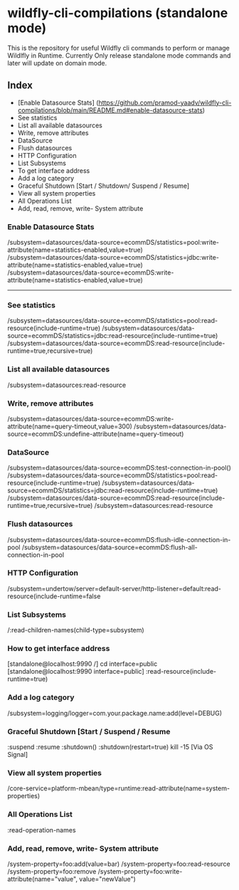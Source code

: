 # wildfly-cli-compilations (standalone mode)
This is the repository for useful Wildfly cli commands to perform or manage Wildlfly in Runtime. Currently Only release standalone mode commands and later will update on domain mode.

## Index
- [Enable Datasource Stats] (https://github.com/pramod-yaadv/wildfly-cli-compilations/blob/main/README.md#enable-datasource-stats)
- See statistics
- List all available datasources
- Write, remove attributes
- DataSource
- Flush datasources
- HTTP Configuration
- List Subsystems
- To get interface address
- Add a log category
- Graceful Shutdown [Start / Shutdown/ Suspend / Resume]
- View all system properties
- All Operations List
- Add, read, remove, write- System attribute


### Enable Datasource Stats 
/subsystem=datasources/data-source=ecommDS/statistics=pool:write-attribute(name=statistics-enabled,value=true)
/subsystem=datasources/data-source=ecommDS/statistics=jdbc:write-attribute(name=statistics-enabled,value=true)
/subsystem=datasources/data-source=ecommDS:write-attribute(name=statistics-enabled,value=true)

---

### See statistics
/subsystem=datasources/data-source=ecommDS/statistics=pool:read-resource(include-runtime=true)
/subsystem=datasources/data-source=ecommDS/statistics=jdbc:read-resource(include-runtime=true)
/subsystem=datasources/data-source=ecommDS:read-resource(include-runtime=true,recursive=true)

### List all available datasources
/subsystem=datasources:read-resource

### Write, remove attributes
/subsystem=datasources/data-source=ecommDS:write-attribute(name=query-timeout,value=300)
/subsystem=datasources/data-source=ecommDS:undefine-attribute(name=query-timeout)

### DataSource
/subsystem=datasources/data-source=ecommDS:test-connection-in-pool()
/subsystem=datasources/data-source=ecommDS/statistics=pool:read-resource(include-runtime=true)
/subsystem=datasources/data-source=ecommDS/statistics=jdbc:read-resource(include-runtime=true)
/subsystem=datasources/data-source=ecommDS:read-resource(include-runtime=true,recursive=true)
/subsystem=datasources:read-resource

### Flush datasources
/subsystem=datasources/data-source=ecommDS:flush-idle-connection-in-pool
/subsystem=datasources/data-source=ecommDS:flush-all-connection-in-pool


### HTTP Configuration
/subsystem=undertow/server=default-server/http-listener=default:read-resource(include-runtime=false

### List Subsystems
/:read-children-names(child-type=subsystem)

### How to get interface address
[standalone@localhost:9990 /] cd interface=public
[standalone@localhost:9990 interface=public] :read-resource(include-runtime=true)

### Add a log category
/subsystem=logging/logger=com.your.package.name:add(level=DEBUG)

### Graceful Shutdown [Start / Suspend / Resume
:suspend
:resume
:shutdown()
:shutdown(restart=true)
kill -15 <pid> [Via OS Signal]

### View all system properties
/core-service=platform-mbean/type=runtime:read-attribute(name=system-properties)

### All Operations List 
:read-operation-names  

### Add, read, remove, write- System attribute 
/system-property=foo:add(value=bar)
/system-property=foo:read-resource
/system-property=foo:remove
/system-property=foo:write-attribute(name="value", value="newValue")
